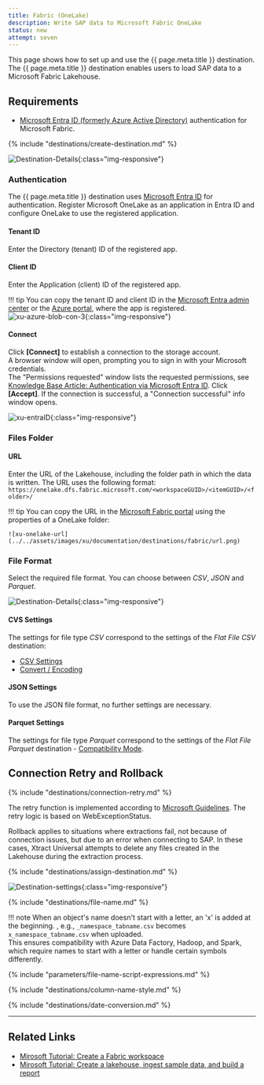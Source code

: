 ```yaml
---
title: Fabric (OneLake)
description: Write SAP data to Microsoft Fabric OneLake
status: new
attempt: seven
---
```


This page shows how to set up and use the {{ page.meta.title }} destination. 
The {{ page.meta.title }} destination enables users to load SAP data to a Microsoft Fabric Lakehouse.


## Requirements
- [Microsoft Entra ID (formerly Azure Active Directory)](https://www.microsoft.com/en-us/security/business/identity-access/microsoft-entra-id) authentication for Microsoft Fabric.

{% include "destinations/create-destination.md" %}

![Destination-Details](../../assets/images/xu/documentation/destinations/fabric/destination-details.png){:class="img-responsive"}

### Authentication

The {{ page.meta.title }} destination uses [Microsoft Entra ID](https://www.microsoft.com/en-us/security/business/identity-access/microsoft-entra-id) for authentication.
Register Microsoft OneLake as an application in Entra ID and configure OneLake to use the registered application.
	
#### Tenant ID
Enter the Directory (tenant) ID of the registered app.
	
#### Client ID
Enter the Application (client) ID of the registered app. 

!!! tip
	You can copy the tenant ID and client ID in the [Microsoft Entra admin center](https://entra.microsoft.com/#home) or the [Azure portal](https://portal.azure.com/), where the app is registered.<br>
	![xu-azure-blob-con-3](../../assets/images/xu/documentation/destinations/fabric/entraID.png){:class="img-responsive"}

#### Connect
	
Click **[Connect]** to establish a connection to the storage account. <br> A browser window will open, prompting you to sign in with your Microsoft credentials.<br>
The "Permissions requested" window lists the requested permissions, see [Knowledge Base Article: Authentication via Microsoft Entra ID](../../knowledge-base/authentication-via-entra-id-with-azure-storage.md). 
Click **[Accept]**. If the connection is successful, a "Connection successful" info window opens. <br>

![xu-entraID](../../assets/images/xu/documentation/destinations/azure-storage/xu-azure-blob-con_4.png){:class="img-responsive"}

### Files Folder

#### URL

Enter the URL of the Lakehouse, including the folder path in which the data is written.
The URL uses the following format:<br>
`https://onelake.dfs.fabric.microsoft.com/<workspaceGUID>/<itemGUID>/<folder>/`

!!! tip
	You can copy the URL in the [Microsoft Fabric portal](https://app.fabric.microsoft.com/home) using the properties of a OneLake folder:
	
	![xu-onelake-url](../../assets/images/xu/documentation/destinations/fabric/url.png)


### File Format

Select the required file format. You can choose between *CSV*, *JSON* and *Parquet*.

![Destination-Details](../../assets/images/xu/documentation/destinations/fabric/destination-details_2.png){:class="img-responsive"}

#### CVS Settings

The settings for file type *CSV* correspond to the settings of the *Flat File CSV* destination:

- [CSV Settings](csv-flat-file.md/#csv-settings)
- [Convert / Encoding](csv-flat-file.md/#convert-encoding)

#### JSON Settings

To use the JSON file format, no further settings are necessary.

#### Parquet Settings

The settings for file type *Parquet* correspond to the settings of the *Flat File Parquet* destination - [Compatibility Mode](parquet.md/#compatibility-mode).


## Connection Retry and Rollback

{% include "destinations/connection-retry.md" %}

The retry function is implemented according to [Microsoft Guidelines](https://docs.microsoft.com/en-us/azure/architecture/best-practices/retry-service-specific#retry-strategies).
The retry logic is based on WebExceptionStatus. 

Rollback applies to situations where extractions fail, not because of connection issues, but due to an error when connecting to SAP. In these cases, Xtract Universal attempts to delete any files created in the Lakehouse during the extraction process.
	
{% include "destinations/assign-destination.md" %}

![Destination-settings](../../assets/images/xu/documentation/destinations/fabric/destination-settings.png){:class="img-responsive"}

{% include "destinations/file-name.md" %}

!!! note
	When an object's name doesn't start with a letter, an 'x' is added at the beginning. , e.g., `_namespace_tabname.csv` becomes `x_namespace_tabname.csv` when uploaded. <br> This ensures compatibility with Azure Data Factory, Hadoop, and Spark, which require names to start with a letter or handle certain symbols differently.

{% include "parameters/file-name-script-expressions.md" %}

{% include "destinations/column-name-style.md" %}

{% include "destinations/date-conversion.md" %}

----

## Related Links
- [Mirosoft Tutorial: Create a Fabric workspace](https://learn.microsoft.com/en-us/fabric/data-engineering/tutorial-lakehouse-get-started)
- [Mirosoft Tutorial: Create a lakehouse, ingest sample data, and build a report](https://learn.microsoft.com/en-us/fabric/data-engineering/tutorial-build-lakehouse)